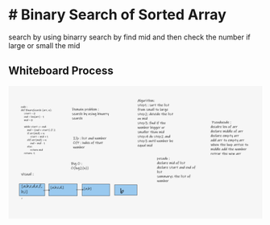 # # Binary Search of Sorted Array
<!-- Description of the challenge -->
search by using binarry search
by find mid and then check the number if large or small the mid
## Whiteboard Process
<!-- Embedded whiteboard image -->
<img src = './array-binary.png'/>
